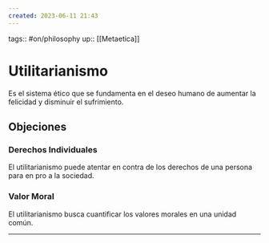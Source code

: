 ```yaml
---
created: 2023-06-11 21:43
---
```

tags:: #on/philosophy 
up:: [[Metaetica]]
# Utilitarianismo
Es el sistema ético que se fundamenta en el deseo humano de aumentar la felicidad y disminuir el sufrimiento.

## Objeciones
### Derechos  Individuales
El utilitarianismo puede atentar en contra de los derechos de una persona para en pro a la sociedad.

### Valor Moral
El utilitarianismo busca cuantificar los valores morales en una unidad común.
___
